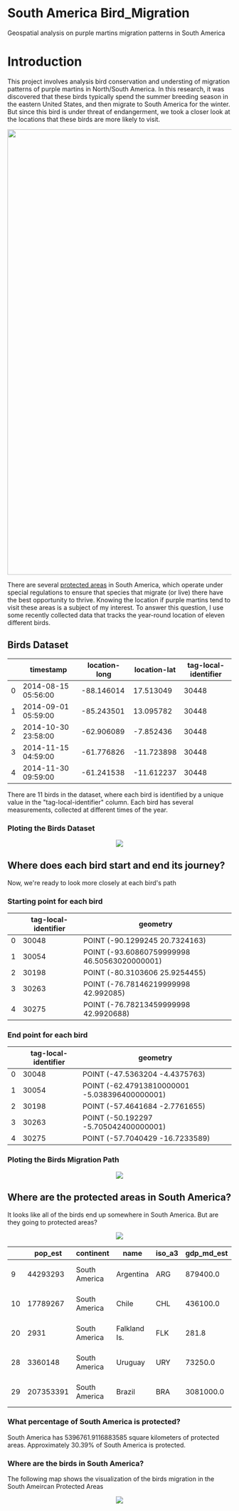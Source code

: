 # South America Bird_Migration
Geospatial analysis on purple martins migration patterns in South America

#  Introduction

This project involves analysis bird conservation and understing of migration patterns of purple martins in North/South America. In this research,  it was discovered that these birds typically spend the summer breeding season in the eastern United States, and then migrate to South America for the winter.  But since this bird is under threat of endangerment, we took a closer look at the locations that these birds are more likely to visit.

<center>
<img src="https://i.imgur.com/qQcS0KM.png" width="1000"><br/>
</center>

There are several [protected areas](https://www.iucn.org/theme/protected-areas/about) in South America, which operate under special regulations to ensure that species that migrate (or live) there have the best opportunity to thrive. Knowing the location if purple martins tend to visit these areas is a subject of my interest.  To answer this question, I use some recently collected data that tracks the year-round location of eleven different birds.

## Birds Dataset 
|   | timestamp            | location-long | location-lat | tag-local-identifier |
|---|----------------------|---------------|--------------|----------------------|
| 0 | 2014-08-15  05:56:00 | -88.146014    | 17.513049    | 30448                |
| 1 | 2014-09-01  05:59:00 | -85.243501    | 13.095782    | 30448                |
| 2 | 2014-10-30  23:58:00 | -62.906089    | -7.852436    | 30448                |
| 3 | 2014-11-15  04:59:00 | -61.776826    | -11.723898   | 30448                |
| 4 | 2014-11-30  09:59:00 | -61.241538    | -11.612237   | 30448                |


There are 11 birds in the dataset, where each bird is identified by a unique value in the "tag-local-identifier" column. Each bird has several measurements, collected at different times of the year.

### Ploting the Birds Dataset

<center>
<img src="birds_dataset.png" witdth= "1000"><br/>
</center>

## Where does each bird start and end its journey?
Now, we're ready to look more closely at each bird's path

### Starting point for each bird

|   | tag-local-identifier | geometry                                     |
|---|----------------------|----------------------------------------------|
| 0 | 30048                | POINT (-90.1299245 20.7324163)               |
| 1 | 30054                | POINT (-93.60860759999998 46.50563020000001) |
| 2 | 30198                | POINT (-80.3103606 25.9254455)               |
| 3 | 30263                | POINT (-76.78146219999998 42.992085)         |
| 4 | 30275                | POINT (-76.78213459999998 42.9920688)        |

### End point for each bird

|   | tag-local-identifier | geometry                                      |
|---|----------------------|-----------------------------------------------|
| 0 | 30048                | POINT (-47.5363204 -4.4375763)                |
| 1 | 30054                | POINT (-62.47913810000001 -5.038396400000001) |
| 2 | 30198                | POINT (-57.4641684 -2.7761655)                |
| 3 | 30263                | POINT (-50.192297 -5.705042400000001)         |
| 4 | 30275                | POINT (-57.7040429 -16.7233589)               |

### Ploting the Birds Migration Path

<center>
<img src="birds_path.png" witdth= "1000"><br/>
</center>

## Where are the protected areas in South America?
It looks like all of the birds end up somewhere in South America. But are they going to protected areas?

<center>
<img src="South_America_Country_Boundries.png" witdth= "1000"><br/>
</center>

|    | pop_est   | continent     | name         | iso_a3 | gdp_md_est | geometry                                          |
|----|-----------|---------------|--------------|--------|------------|---------------------------------------------------|
| 9  | 44293293  | South America | Argentina    | ARG    | 879400.0   | (POLYGON ((-68.63401022758323 -52.636370458874... |
| 10 | 17789267  | South America | Chile        | CHL    | 436100.0   | (POLYGON ((-68.63401022758323 -52.636370458874... |
| 20 | 2931      | South America | Falkland Is. | FLK    | 281.8      | POLYGON ((-61.2 -51.85, -60 -51.25, -59.15 -51... |
| 28 | 3360148   | South America | Uruguay      | URY    | 73250.0    | POLYGON ((-57.62513342958296 -30.2162948544542... |
| 29 | 207353391 | South America | Brazil       | BRA    | 3081000.0  | POLYGON ((-53.37366166849824 -33.7683777809007... |

### What percentage of South America is protected?
South America has 5396761.9116883585 square kilometers of protected areas.
Approximately 30.39% of South America is protected.

### Where are the birds in South America?
The following map shows the visualization of the birds migration in the South Ameircan Protected Areas
<center>
<img src="South_America_Protected_Areas.png" witdth= "1000"><br/>
</center>

